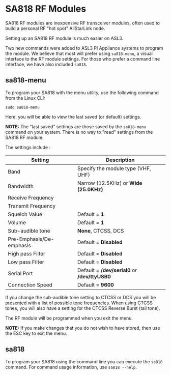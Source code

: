 # SA818 RF Modules
SA818 RF modules are inexpensive RF transceiver modules, often used to build a personal RF "hot spot" AllStarLink node.

Setting up an SA818 RF module is much easier on ASL3.

Two new commands were added to ASL3 Pi Appliance systems to program the module. We believe that most will prefer using `sa818-menu`, a visual interface to the RF module settings. For those who prefer a command line interface, we have also included `sa818`.

## sa818-menu
To program your SA818 with the menu utility, use the following command from the Linux CLI:

```
sudo sa818-menu
```

Here, you will be able to view the last saved (or default) settings.

**NOTE:** The "last saved" settings are those saved by the `sa818-menu` command on your system. There is no way to "read" settings from the SA818 RF module.

The settings include :

| Setting | Description |
|---------|-------------|
| Band | Specify the module type (VHF, UHF) |
| Bandwidth | Narrow (12.5KHz) or **Wide (25.0KHz)** |
| Receive Frequency | |
| Transmit Frequency | |
| Squelch Value | Default = **1** |
| Volume | Default = **1** |
| Sub-audible tone | **None**, CTCSS, DCS |
| Pre-Emphasis/De-emphasis | Default = **Disabled** |
| High pass Filter | Default = **Disabled** |
| Low pass Filter | Default = **Disabled** |
| Serial Port | Default = **/dev/serial0** or **/dev/ttyUSB0** |
| Connection Speed | Default = **9600** |

If you change the sub-audible tone setting to CTCSS or DCS you will be presented with a list of possible tone frequencies. When using CTCSS tones, you will also have a setting for the CTCSS Reverse Burst (tail tone).

The RF module will be programmed when you exit the menu.

**NOTE:** If you make changes that you do not wish to have stored, then use the ESC key to exit the menu.

## sa818

To program your SA818 using the command line you can execute the `sa818` command. For command usage information, use `sa818 --help`.

